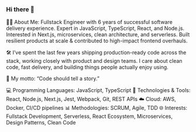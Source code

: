 ### Hi there 👋

<!--
**marialobillo/marialobillo** is a ✨ _special_ ✨ repository because its `README.md` (this file) appears on your GitHub profile.

Here are some ideas to get you started:

- 🔭 I’m currently working on ...
- 🌱 I’m currently learning ...
- 👯 I’m looking to collaborate on ...
- 🤔 I’m looking for help with ...
- 💬 Ask me about ...
- 📫 How to reach me: ...
- 😄 Pronouns: ...
- ⚡ Fun fact: ...
-->

👨‍💻 About Me: Fullstack Engineer with 6 years of successful software delivery experience. Expert in JavaScript, TypeScript, React, and Node.js. Interested in Next.js, microservices, clean architecture, and serverless. Built resilient products at scale & contributed to high-impact frontend overhauls.

🛠️ I’ve spent the last few years shipping production-ready code across the stack, working closely with product and design teams. I care about clean code, fast delivery, and building things people actually enjoy using.

🚀 My motto: “Code should tell a story.”

💻 Programming Languages: JavaScript, TypeScript
🔧 Technologies & Tools: React, Node.js, Next.js, Jest, Webpack, Git, REST APIs
☁️ Cloud: AWS, Docker, CI/CD pipelines
📊 Methodologies: SCRUM, Agile, TDD
🌐 Interests: Fullstack Development, Serverless, React Ecosystem, Microservices, Design Patterns, Clean Code

